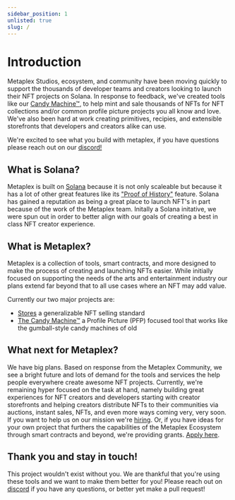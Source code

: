 ```yaml
---
sidebar_position: 1
unlisted: true
slug: /
---
```


# Introduction
Metaplex Studios, ecosystem, and community have been moving quickly to support the thousands of developer teams and creators looking to launch their NFT projects on Solana. In response to feedback, we've created tools like our [Candy Machine™](./create-candy/introduction), to help mint and sale thousands of NFTs for NFT collections and/or common profile picture projects you all know and love. We've also been hard at work creating primitives, recipies, and extensible storefronts that developers and creators alike can use.

We're excited to see what you build with metaplex, if you have questions please reach out on our [discord!](https://discord.com/invite/metaplex)

## What is Solana?
Metaplex is built on [Solana](https://crypto-wikipedia.com/what-is-solana-sol/) because it is not only scaleable but because it has a lot of other great features like its ["Proof of History"](https://solana.com/news/proof-of-history---a-clock-for-blockchain) feature. Solana has gained a reputation as being a great place to launch NFT's in part because of the work of the Metaplex team. Initally a Solana initative, we were spun out in order to better align with our goals of creating a best in class NFT creator experience. 

## What is Metaplex? 
Metaplex is a collection of tools, smart contracts, and more designed to make the process of creating and launching NFTs easier. While initially focused on supporting the needs of the arts and entertainment industry our plans extend far beyond that to all use cases where an NFT may add value. 

Currently our two major projects are:
- [Stores](./create-store/introduction) a generalizable NFT selling standard
- [The Candy Machine™](./create-candy/introduction) a Profile Picture (PFP) focused tool that works like the gumball-style candy machines of old 

## What next for Metaplex?
We have big plans. Based on response from the Metaplex Community, we see a bright future and lots of demand for the tools and services the help people everywhere create awesome NFT projects. Currently, we're remaining hyper focused on the task at hand, namely building great experiences for NFT creators and developers starting with creator storefronts and helping creators distribute NFTs to their communities via auctions, instant sales, NFTs, and even more ways coming very, very soon. If you want to help us on our mission we're [hiring](https://apply.workable.com/metaplex-studios/). Or, if you have ideas for your own project that furthers the capabilities of the Metaplex Ecosystem through smart contracts and beyond, we're providing grants. [Apply here](https://docs.google.com/forms/d/e/1FAIpQLScu3uXN-mLGbwZZhHYDsWepcE3XzFvnujm1qc7442UKtskpDA/viewform?usp=send_form). 

## Thank you and stay in touch!
This project wouldn't exist without you. We are thankful that you're using these tools and we want to make them better for you! Please reach out on [discord](https://discord.com/invite/metaplex) if you have any questions, or better yet make a pull request! 
